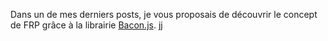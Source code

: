 Dans un de mes derniers posts, je vous proposais de découvrir le concept de FRP grâce à la librairie [Bacon.js](https://github.com/baconjs/bacon.js).
jj
